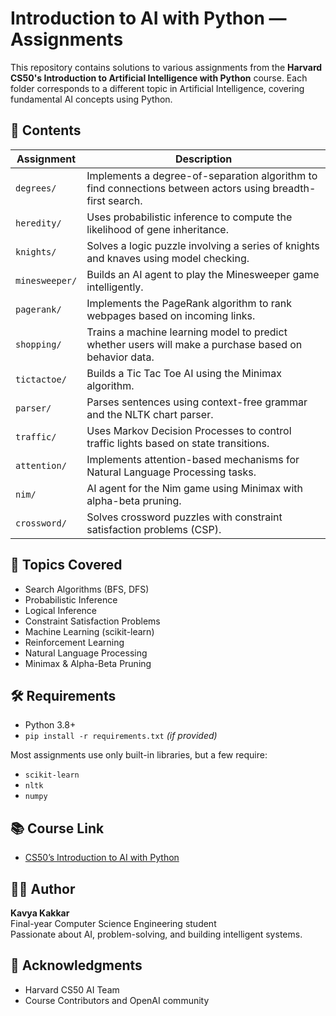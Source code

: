 # Introduction to AI with Python — Assignments

This repository contains solutions to various assignments from the **Harvard CS50's Introduction to Artificial Intelligence with Python** course. Each folder corresponds to a different topic in Artificial Intelligence, covering fundamental AI concepts using Python.

## 📂 Contents

| Assignment      | Description |
|-----------------|-------------|
| `degrees/`      | Implements a degree-of-separation algorithm to find connections between actors using breadth-first search. |
| `heredity/`     | Uses probabilistic inference to compute the likelihood of gene inheritance. |
| `knights/`      | Solves a logic puzzle involving a series of knights and knaves using model checking. |
| `minesweeper/`  | Builds an AI agent to play the Minesweeper game intelligently. |
| `pagerank/`     | Implements the PageRank algorithm to rank webpages based on incoming links. |
| `shopping/`     | Trains a machine learning model to predict whether users will make a purchase based on behavior data. |
| `tictactoe/`    | Builds a Tic Tac Toe AI using the Minimax algorithm. |
| `parser/`       | Parses sentences using context-free grammar and the NLTK chart parser. |
| `traffic/`      | Uses Markov Decision Processes to control traffic lights based on state transitions. |
| `attention/`    | Implements attention-based mechanisms for Natural Language Processing tasks. |
| `nim/`          | AI agent for the Nim game using Minimax with alpha-beta pruning. |
| `crossword/`    | Solves crossword puzzles with constraint satisfaction problems (CSP). |

## 🧠 Topics Covered

- Search Algorithms (BFS, DFS)
- Probabilistic Inference
- Logical Inference
- Constraint Satisfaction Problems
- Machine Learning (scikit-learn)
- Reinforcement Learning
- Natural Language Processing
- Minimax & Alpha-Beta Pruning

## 🛠️ Requirements

- Python 3.8+
- `pip install -r requirements.txt` *(if provided)*

Most assignments use only built-in libraries, but a few require:
- `scikit-learn`
- `nltk`
- `numpy`

## 📚 Course Link

- [CS50’s Introduction to AI with Python](https://cs50.harvard.edu/ai/)

## 🙋‍♀️ Author

**Kavya Kakkar**  
Final-year Computer Science Engineering student  
Passionate about AI, problem-solving, and building intelligent systems.

## 🌟 Acknowledgments

- Harvard CS50 AI Team
- Course Contributors and OpenAI community
